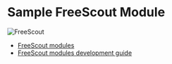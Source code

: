 # Sample FreeScout Module

![FreeScout](https://raw.githubusercontent.com/freescout-helpdesk/freescout/master/public/img/banner.png)

* [FreeScout modules](https://github.com/freescout-helpdesk/freescout/wiki/FreeScout-Modules)
* [FreeScout modules development guide](https://github.com/freescout-helpdesk/freescout/wiki/FreeScout-Modules-Development)